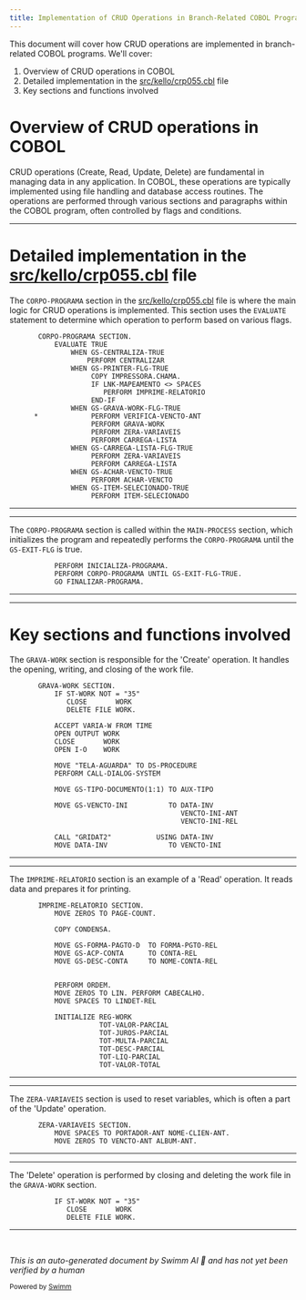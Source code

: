 ```yaml
---
title: Implementation of CRUD Operations in Branch-Related COBOL Programs
---
```

This document will cover how CRUD operations are implemented in branch-related COBOL programs. We'll cover:

1. Overview of CRUD operations in COBOL
2. Detailed implementation in the <SwmPath>[src/kello/crp055.cbl](src/kello/crp055.cbl)</SwmPath> file
3. Key sections and functions involved

# Overview of CRUD operations in COBOL

CRUD operations (Create, Read, Update, Delete) are fundamental in managing data in any application. In COBOL, these operations are typically implemented using file handling and database access routines. The operations are performed through various sections and paragraphs within the COBOL program, often controlled by flags and conditions.

<SwmSnippet path="/src/kello/crp055.cbl" line="296">

---

# Detailed implementation in the <SwmPath>[src/kello/crp055.cbl](src/kello/crp055.cbl)</SwmPath> file

The <SwmToken path="src/kello/crp055.cbl" pos="296:1:3" line-data="       CORPO-PROGRAMA SECTION.">`CORPO-PROGRAMA`</SwmToken> section in the <SwmPath>[src/kello/crp055.cbl](src/kello/crp055.cbl)</SwmPath> file is where the main logic for CRUD operations is implemented. This section uses the <SwmToken path="src/kello/crp055.cbl" pos="297:1:1" line-data="           EVALUATE TRUE">`EVALUATE`</SwmToken> statement to determine which operation to perform based on various flags.

```cobol
       CORPO-PROGRAMA SECTION.
           EVALUATE TRUE
               WHEN GS-CENTRALIZA-TRUE
                   PERFORM CENTRALIZAR
               WHEN GS-PRINTER-FLG-TRUE
                    COPY IMPRESSORA.CHAMA.
                    IF LNK-MAPEAMENTO <> SPACES
                       PERFORM IMPRIME-RELATORIO
                    END-IF
               WHEN GS-GRAVA-WORK-FLG-TRUE
      *             PERFORM VERIFICA-VENCTO-ANT
                    PERFORM GRAVA-WORK
                    PERFORM ZERA-VARIAVEIS
                    PERFORM CARREGA-LISTA
               WHEN GS-CARREGA-LISTA-FLG-TRUE
                    PERFORM ZERA-VARIAVEIS
                    PERFORM CARREGA-LISTA
               WHEN GS-ACHAR-VENCTO-TRUE
                    PERFORM ACHAR-VENCTO
               WHEN GS-ITEM-SELECIONADO-TRUE
                    PERFORM ITEM-SELECIONADO
```

---

</SwmSnippet>

<SwmSnippet path="/src/kello/crp055.cbl" line="209">

---

The <SwmToken path="src/kello/crp055.cbl" pos="210:3:5" line-data="           PERFORM CORPO-PROGRAMA UNTIL GS-EXIT-FLG-TRUE.">`CORPO-PROGRAMA`</SwmToken> section is called within the <SwmToken path="src/kello/crp055.cbl" pos="208:1:3" line-data="       MAIN-PROCESS SECTION.">`MAIN-PROCESS`</SwmToken> section, which initializes the program and repeatedly performs the <SwmToken path="src/kello/crp055.cbl" pos="210:3:5" line-data="           PERFORM CORPO-PROGRAMA UNTIL GS-EXIT-FLG-TRUE.">`CORPO-PROGRAMA`</SwmToken> until the <SwmToken path="src/kello/crp055.cbl" pos="210:9:13" line-data="           PERFORM CORPO-PROGRAMA UNTIL GS-EXIT-FLG-TRUE.">`GS-EXIT-FLG`</SwmToken> is true.

```cobol
           PERFORM INICIALIZA-PROGRAMA.
           PERFORM CORPO-PROGRAMA UNTIL GS-EXIT-FLG-TRUE.
           GO FINALIZAR-PROGRAMA.
```

---

</SwmSnippet>

<SwmSnippet path="/src/kello/crp055.cbl" line="379">

---

# Key sections and functions involved

The <SwmToken path="src/kello/crp055.cbl" pos="379:1:3" line-data="       GRAVA-WORK SECTION.">`GRAVA-WORK`</SwmToken> section is responsible for the 'Create' operation. It handles the opening, writing, and closing of the work file.

```cobol
       GRAVA-WORK SECTION.
           IF ST-WORK NOT = "35"
              CLOSE       WORK
              DELETE FILE WORK.

           ACCEPT VARIA-W FROM TIME
           OPEN OUTPUT WORK
           CLOSE       WORK
           OPEN I-O    WORK

           MOVE "TELA-AGUARDA" TO DS-PROCEDURE
           PERFORM CALL-DIALOG-SYSTEM

           MOVE GS-TIPO-DOCUMENTO(1:1) TO AUX-TIPO

           MOVE GS-VENCTO-INI          TO DATA-INV
                                          VENCTO-INI-ANT
                                          VENCTO-INI-REL

           CALL "GRIDAT2"           USING DATA-INV
           MOVE DATA-INV               TO VENCTO-INI
```

---

</SwmSnippet>

<SwmSnippet path="/src/kello/crp055.cbl" line="846">

---

The <SwmToken path="src/kello/crp055.cbl" pos="846:1:3" line-data="       IMPRIME-RELATORIO SECTION.">`IMPRIME-RELATORIO`</SwmToken> section is an example of a 'Read' operation. It reads data and prepares it for printing.

```cobol
       IMPRIME-RELATORIO SECTION.
           MOVE ZEROS TO PAGE-COUNT.

           COPY CONDENSA.

           MOVE GS-FORMA-PAGTO-D  TO FORMA-PGTO-REL
           MOVE GS-ACP-CONTA      TO CONTA-REL
           MOVE GS-DESC-CONTA     TO NOME-CONTA-REL


           PERFORM ORDEM.
           MOVE ZEROS TO LIN. PERFORM CABECALHO.
           MOVE SPACES TO LINDET-REL

           INITIALIZE REG-WORK
                      TOT-VALOR-PARCIAL
                      TOT-JUROS-PARCIAL
                      TOT-MULTA-PARCIAL
                      TOT-DESC-PARCIAL
                      TOT-LIQ-PARCIAL
                      TOT-VALOR-TOTAL
```

---

</SwmSnippet>

<SwmSnippet path="/src/kello/crp055.cbl" line="722">

---

The <SwmToken path="src/kello/crp055.cbl" pos="722:1:3" line-data="       ZERA-VARIAVEIS SECTION.">`ZERA-VARIAVEIS`</SwmToken> section is used to reset variables, which is often a part of the 'Update' operation.

```cobol
       ZERA-VARIAVEIS SECTION.
           MOVE SPACES TO PORTADOR-ANT NOME-CLIEN-ANT.
           MOVE ZEROS TO VENCTO-ANT ALBUM-ANT.
```

---

</SwmSnippet>

<SwmSnippet path="/src/kello/crp055.cbl" line="380">

---

The 'Delete' operation is performed by closing and deleting the work file in the <SwmToken path="src/kello/crp055.cbl" pos="305:5:7" line-data="               WHEN GS-GRAVA-WORK-FLG-TRUE">`GRAVA-WORK`</SwmToken> section.

```cobol
           IF ST-WORK NOT = "35"
              CLOSE       WORK
              DELETE FILE WORK.
```

---

</SwmSnippet>

&nbsp;

*This is an auto-generated document by Swimm AI 🌊 and has not yet been verified by a human*

<SwmMeta version="3.0.0" repo-id="Z2l0aHViJTNBJTNBa2VsbG8lM0ElM0Fzd2ltbWlv" repo-name="kello"><sup>Powered by [Swimm](/)</sup></SwmMeta>
